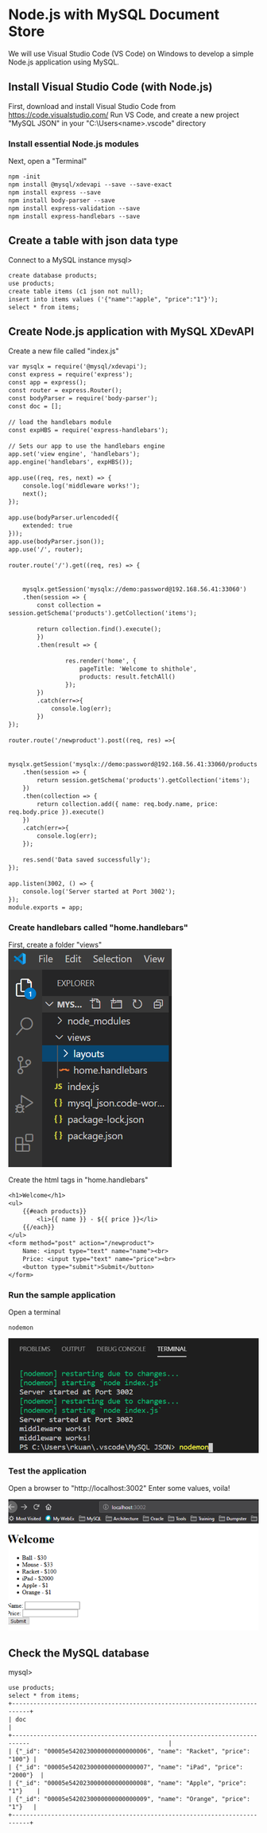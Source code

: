 # Node.js with MySQL Document Store
We will use Visual Studio Code (VS Code) on Windows to develop a simple Node.js application using MySQL. 

## Install Visual Studio Code (with Node.js)
First, download and install Visual Studio Code from https://code.visualstudio.com/
Run VS Code, and create a new project "MySQL JSON" in your "C:\Users\<name>\.vscode" directory

### Install essential Node.js modules
Next, open a "Terminal"
```
npm -init
npm install @mysql/xdevapi --save --save-exact
npm install express --save
npm install body-parser --save
npm install express-validation --save
npm install express-handlebars --save
```
## Create a table with json data type
Connect to a MySQL instance
mysql>
```
create database products;
use products;
create table items (c1 json not null);
insert into items values ('{"name":"apple", "price":"1"}');
select * from items;
```
## Create Node.js application with MySQL XDevAPI
Create a new file called "index.js"
```
var mysqlx = require('@mysql/xdevapi');
const express = require('express');
const app = express();
const router = express.Router();
const bodyParser = require('body-parser');
const doc = [];

// load the handlebars module
const expHBS = require('express-handlebars');

// Sets our app to use the handlebars engine
app.set('view engine', 'handlebars');
app.engine('handlebars', expHBS());

app.use((req, res, next) => {
    console.log('middleware works!');
    next();
});

app.use(bodyParser.urlencoded({
    extended: true
}));
app.use(bodyParser.json());
app.use('/', router);

router.route('/').get((req, res) => {
    
    
    mysqlx.getSession('mysqlx://demo:password@192.168.56.41:33060')
    .then(session => {
        const collection = session.getSchema('products').getCollection('items');

        return collection.find().execute();
        })
        .then(result => {
                
                res.render('home', {
                    pageTitle: 'Welcome to shithole',
                    products: result.fetchAll()
                });
        })
        .catch(err=>{
            console.log(err);
        })  
});

router.route('/newproduct').post((req, res) =>{
    
    mysqlx.getSession('mysqlx://demo:password@192.168.56.41:33060/products')
    .then(session => {
        return session.getSchema('products').getCollection('items');
    })
    .then(collection => {
        return collection.add({ name: req.body.name, price: req.body.price }).execute()
    })
    .catch(err=>{
        console.log(err);  
    });
    
    res.send('Data saved successfully');
});

app.listen(3002, () => {
    console.log('Server started at Port 3002');
});
module.exports = app;
```
### Create handlebars called "home.handlebars"
First, create a folder "views"
![views](img/M2.png)

Create the html tags in "home.handlebars"
```
<h1>Welcome</h1>
<ul>
    {{#each products}}
        <li>{{ name }} - ${{ price }}</li>
    {{/each}}
</ul>
<form method="post" action="/newproduct">
    Name: <input type="text" name="name"><br>
    Price: <input type="text" name="price"><br>
    <button type="submit">Submit</button>
</form>
```
### Run the sample application
Open a terminal
```
nodemon
```
![node](img/M3.png)

### Test the application
Open a browser to "http://localhost:3002"
Enter some values, voila!

![Test](img/M4.png)

## Check the MySQL database
mysql>
```
use products;
select * from items;
+---------------------------------------------------------------------------+
| doc                                                                       |
+---------------------------------------------------------------------------                                       |
| {"_id": "00005e5420230000000000000006", "name": "Racket", "price": "100"} |
| {"_id": "00005e5420230000000000000007", "name": "iPad", "price": "2000"}  |
| {"_id": "00005e5420230000000000000008", "name": "Apple", "price": "1"}    |
| {"_id": "00005e5420230000000000000009", "name": "Orange", "price": "1"}   |
+---------------------------------------------------------------------------+
```






